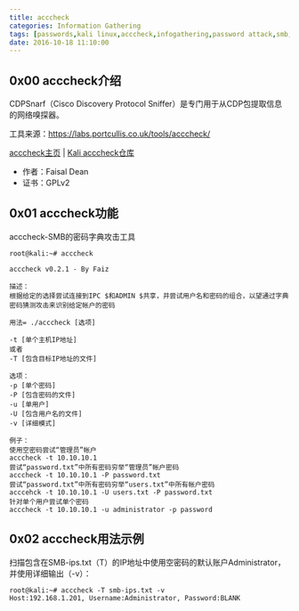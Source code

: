 ```yaml
---
title: acccheck
categories: Information Gathering
tags: [passwords,kali linux,acccheck,infogathering,password attack,smb,information gathering]
date: 2016-10-18 11:10:00
---
```

0x00 acccheck介绍
-------------

CDPSnarf（Cisco Discovery Protocol Sniffer）是专门用于从CDP包提取信息的网络嗅探器。 

工具来源：https://labs.portcullis.co.uk/tools/acccheck/

[acccheck主页][1] | [Kali acccheck仓库][2]

 - 作者：Faisal Dean
 - 证书：GPLv2

0x01 acccheck功能
---------------

acccheck-SMB的密码字典攻击工具

```shell
root@kali:~# acccheck

acccheck v0.2.1 - By Faiz

描述： 
根据给定的选择尝试连接到IPC $和ADMIN $共享，并尝试用户名和密码的组合，以望通过字典密码猜测攻击来识别给定帐户的密码

用法= ./acccheck [选项] 

-t [单个主机IP地址] 
或者
-T [包含目标IP地址的文件] 

选项： 
-p [单个密码] 
-P [包含密码的文件] 
-u [单用户] 
-U [包含用户名的文件] 
-v [详细模式] 

例子：
使用空密码尝试“管理员”帐户
acccheck -t 10.10.10.1 
尝试“password.txt”中所有密码穷举“管理员”帐户密码
acccheck -t 10.10.10.1 -P password.txt 
尝试“password.txt”中所有密码穷举“users.txt”中所有帐户密码
acccehck -t 10.10.10.1 -U users.txt -P password.txt 
针对单个用户尝试单个密码
acccheck -t 10.10.10.1 -u administrator -p password
```

0x02 acccheck用法示例
-----------------

扫描包含在SMB-ips.txt（T）的IP地址中使用空密码的默认账户Administrator，并使用详细输出（-v）：
```shell
root@kali:~# acccheck -T smb-ips.txt -v
Host:192.168.1.201, Username:Administrator, Password:BLANK
```


  [1]: http://labs.portcullis.co.uk/application/acccheck
  [2]: http://git.kali.org/gitweb/?p=packages/acccheck.git;a=summary